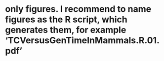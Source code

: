 # only figures. I recommend to name figures as the R script, which generates them, for example ‘TCVersusGenTimeInMammals.R.01.pdf’
